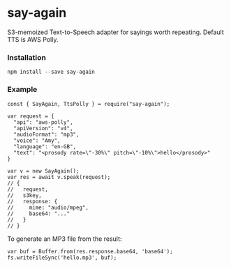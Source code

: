 # say-again
S3-memoized Text-to-Speech adapter for sayings worth repeating.
Default TTS is AWS Polly.

### Installation
```
npm install --save say-again
```

### Example
```
const { SayAgain, TtsPolly } = require("say-again");

var request = {
  "api": "aws-polly",
  "apiVersion": "v4",
  "audioFormat": "mp3",
  "voice": "Amy",
  "language": "en-GB",
  "text": "<prosody rate=\"-30%\" pitch=\"-10%\">hello</prosody>"
}

var v = new SayAgain();
var res = await v.speak(request);
// { 
//   request, 
//   s3key, 
//   response: {
//     mime: "audio/mpeg",
//     base64: "..."
//   }
// }
```

To generate an MP3 file from the result:

```
var buf = Buffer.from(res.response.base64, 'base64');
fs.writeFileSync('hello.mp3', buf);
```

